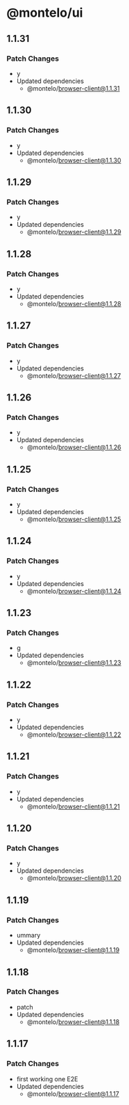 # @montelo/ui

## 1.1.31

### Patch Changes

- y
- Updated dependencies
  - @montelo/browser-client@1.1.31

## 1.1.30

### Patch Changes

- y
- Updated dependencies
  - @montelo/browser-client@1.1.30

## 1.1.29

### Patch Changes

- y
- Updated dependencies
  - @montelo/browser-client@1.1.29

## 1.1.28

### Patch Changes

- y
- Updated dependencies
  - @montelo/browser-client@1.1.28

## 1.1.27

### Patch Changes

- y
- Updated dependencies
  - @montelo/browser-client@1.1.27

## 1.1.26

### Patch Changes

- y
- Updated dependencies
  - @montelo/browser-client@1.1.26

## 1.1.25

### Patch Changes

- y
- Updated dependencies
  - @montelo/browser-client@1.1.25

## 1.1.24

### Patch Changes

- y
- Updated dependencies
  - @montelo/browser-client@1.1.24

## 1.1.23

### Patch Changes

- g
- Updated dependencies
  - @montelo/browser-client@1.1.23

## 1.1.22

### Patch Changes

- y
- Updated dependencies
  - @montelo/browser-client@1.1.22

## 1.1.21

### Patch Changes

- y
- Updated dependencies
  - @montelo/browser-client@1.1.21

## 1.1.20

### Patch Changes

- y
- Updated dependencies
  - @montelo/browser-client@1.1.20

## 1.1.19

### Patch Changes

- ummary
- Updated dependencies
  - @montelo/browser-client@1.1.19

## 1.1.18

### Patch Changes

- patch
- Updated dependencies
  - @montelo/browser-client@1.1.18

## 1.1.17

### Patch Changes

- first working one E2E
- Updated dependencies
  - @montelo/browser-client@1.1.17
